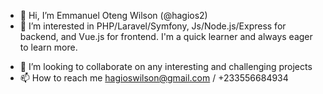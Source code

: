 - 👋 Hi, I’m Emmanuel Oteng Wilson (@hagios2)
- 👀 I’m interested in PHP/Laravel/Symfony, Js/Node.js/Express for backend, and Vue.js for frontend. I'm a quick learner and always eager to learn more. 
<!-- - 🌱 I’m currently learning ... -->
- 💞️ I’m looking to collaborate on any interesting and challenging projects
- 📫 How to reach me hagioswilson@gmail.com / +233556684934

<!---
hagios2/hagios2 is a ✨ special ✨ repository because its `README.md` (this file) appears on your GitHub profile.
You can click the Preview link to take a look at your changes.
--->
